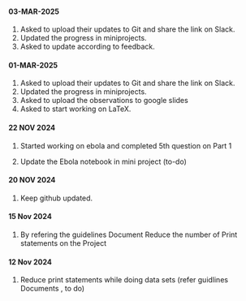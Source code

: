 #### 03-MAR-2025
1. Asked to upload their updates to Git and share the link on Slack.
2. Updated the progress in miniprojects.
3. Asked to update according to feedback.

#### 01-MAR-2025
1. Asked to upload their updates to Git and share the link on Slack.
2. Updated the progress in miniprojects.
3. Asked to upload the observations to google slides
4. Asked to start working on LaTeX.
   
#### 22 NOV 2024
1) Started working on ebola and completed 5th question on Part 1

2) Update the Ebola notebook in mini project (to-do)

#### 20 NOV 2024
1) Keep github updated.

#### 15 Nov 2024
1) By refering the guidelines Document Reduce the number of Print statements on the Project

#### 12 Nov 2024
1) Reduce print statements while doing data sets (refer guidlines Documents , to do)
